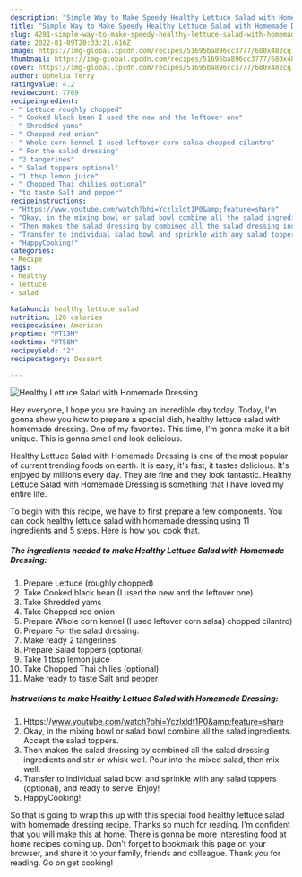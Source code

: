 ```yaml
---
description: "Simple Way to Make Speedy Healthy Lettuce Salad with Homemade Dressing"
title: "Simple Way to Make Speedy Healthy Lettuce Salad with Homemade Dressing"
slug: 4291-simple-way-to-make-speedy-healthy-lettuce-salad-with-homemade-dressing
date: 2022-01-09T20:33:21.616Z
image: https://img-global.cpcdn.com/recipes/51695ba896cc3777/680x482cq70/healthy-lettuce-salad-with-homemade-dressing-recipe-main-photo.jpg
thumbnail: https://img-global.cpcdn.com/recipes/51695ba896cc3777/680x482cq70/healthy-lettuce-salad-with-homemade-dressing-recipe-main-photo.jpg
cover: https://img-global.cpcdn.com/recipes/51695ba896cc3777/680x482cq70/healthy-lettuce-salad-with-homemade-dressing-recipe-main-photo.jpg
author: Ophelia Terry
ratingvalue: 4.2
reviewcount: 7769
recipeingredient:
- " Lettuce roughly chopped"
- " Cooked black bean I used the new and the leftover one"
- " Shredded yams"
- " Chopped red onion"
- " Whole corn kennel I used leftover corn salsa chopped cilantro"
- " For the salad dressing"
- "2 tangerines"
- " Salad toppers optional"
- "1 tbsp lemon juice"
- " Chopped Thai chilies optional"
- "to taste Salt and pepper"
recipeinstructions:
- "Https://www.youtube.com/watch?bhi=Yczlxldt1P0&amp;feature=share"
- "Okay, in the mixing bowl or salad bowl combine all the salad ingredients. Accept the salad toppers."
- "Then makes the salad dressing by combined all the salad dressing ingredients and stir or whisk well. Pour into the mixed salad, then mix well."
- "Transfer to individual salad bowl and sprinkle with any salad toppers (optional), and ready to serve. Enjoy!"
- "HappyCooking!"
categories:
- Recipe
tags:
- healthy
- lettuce
- salad

katakunci: healthy lettuce salad 
nutrition: 120 calories
recipecuisine: American
preptime: "PT13M"
cooktime: "PT58M"
recipeyield: "2"
recipecategory: Dessert

---
```



![Healthy Lettuce Salad with Homemade Dressing](https://img-global.cpcdn.com/recipes/51695ba896cc3777/680x482cq70/healthy-lettuce-salad-with-homemade-dressing-recipe-main-photo.jpg)

Hey everyone, I hope you are having an incredible day today. Today, I'm gonna show you how to prepare a special dish, healthy lettuce salad with homemade dressing. One of my favorites. This time, I'm gonna make it a bit unique. This is gonna smell and look delicious.

Healthy Lettuce Salad with Homemade Dressing is one of the most popular of current trending foods on earth. It is easy, it's fast, it tastes delicious. It's enjoyed by millions every day. They are fine and they look fantastic. Healthy Lettuce Salad with Homemade Dressing is something that I have loved my entire life.




To begin with this recipe, we have to first prepare a few components. You can cook healthy lettuce salad with homemade dressing using 11 ingredients and 5 steps. Here is how you cook that.

<!--inarticleads1-->

##### The ingredients needed to make Healthy Lettuce Salad with Homemade Dressing:

1. Prepare  Lettuce (roughly chopped)
1. Take  Cooked black bean (I used the new and the leftover one)
1. Take  Shredded yams
1. Take  Chopped red onion
1. Prepare  Whole corn kennel (I used leftover corn salsa) chopped cilantro)
1. Prepare  For the salad dressing:
1. Make ready 2 tangerines
1. Prepare  Salad toppers (optional)
1. Take 1 tbsp lemon juice
1. Take  Chopped Thai chilies (optional)
1. Make ready to taste Salt and pepper




<!--inarticleads2-->

##### Instructions to make Healthy Lettuce Salad with Homemade Dressing:

1. Https://www.youtube.com/watch?bhi=Yczlxldt1P0&amp;feature=share
1. Okay, in the mixing bowl or salad bowl combine all the salad ingredients. Accept the salad toppers.
1. Then makes the salad dressing by combined all the salad dressing ingredients and stir or whisk well. Pour into the mixed salad, then mix well.
1. Transfer to individual salad bowl and sprinkle with any salad toppers (optional), and ready to serve. Enjoy!
1. HappyCooking!




So that is going to wrap this up with this special food healthy lettuce salad with homemade dressing recipe. Thanks so much for reading. I'm confident that you will make this at home. There is gonna be more interesting food at home recipes coming up. Don't forget to bookmark this page on your browser, and share it to your family, friends and colleague. Thank you for reading. Go on get cooking!
